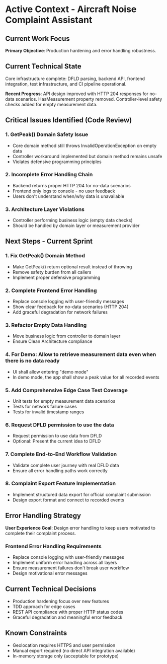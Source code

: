 # Active Context - Aircraft Noise Complaint Assistant

## Current Work Focus

**Primary Objective**: Production hardening and error handling robustness.

## Current Technical State

Core infrastructure complete: DFLD parsing, backend API, frontend integration, test infrastructure, and CI pipeline operational.

**Recent Progress**: API design improved with HTTP 204 responses for no-data scenarios. HasMeasurement property removed. Controller-level safety checks added for empty measurement data.

## Critical Issues Identified (Code Review)

### 1. GetPeak() Domain Safety Issue
- Core domain method still throws InvalidOperationException on empty data
- Controller workaround implemented but domain method remains unsafe
- Violates defensive programming principles

### 2. Incomplete Error Handling Chain
- Backend returns proper HTTP 204 for no-data scenarios
- Frontend only logs to console - no user feedback
- Users don't understand when/why data is unavailable

### 3. Architecture Layer Violations
- Controller performing business logic (empty data checks)
- Should be handled by domain layer or measurement provider

## Next Steps - Current Sprint

### 1. Fix GetPeak() Domain Method
- Make GetPeak() return optional result instead of throwing
- Remove safety burden from all callers
- Implement proper defensive programming

### 2. Complete Frontend Error Handling
- Replace console logging with user-friendly messages
- Show clear feedback for no-data scenarios (HTTP 204)
- Add graceful degradation for network failures

### 3. Refactor Empty Data Handling
- Move business logic from controller to domain layer
- Ensure Clean Architecture compliance

### 4. For Demo: Allow to retrieve measurement data even when there is no data ready
- UI shall allow entering "demo mode"
- In demo mode, the app shall show a peak value for all recorded events

### 5. Add Comprehensive Edge Case Test Coverage
- Unit tests for empty measurement data scenarios
- Tests for network failure cases
- Tests for invalid timestamp ranges

### 6. Request DFLD permission to use the data
- Request permission to use data from DFLD
- Optional: Present the current idea to DFLD

### 7. Complete End-to-End Workflow Validation
- Validate complete user journey with real DFLD data
- Ensure all error handling paths work correctly

### 8. Complaint Export Feature Implementation
- Implement structured data export for official complaint submission
- Design export format and connect to recorded events

## Error Handling Strategy

**User Experience Goal**: Design error handling to keep users motivated to complete their complaint process.

### Frontend Error Handling Requirements
- Replace console logging with user-friendly messages
- Implement uniform error handling across all layers
- Ensure measurement failures don't break user workflow
- Design motivational error messages

## Current Technical Decisions
- Production hardening focus over new features
- TDD approach for edge cases
- REST API compliance with proper HTTP status codes
- Graceful degradation and meaningful error feedback

## Known Constraints
- Geolocation requires HTTPS and user permission
- Manual export required (no direct API integration available)
- In-memory storage only (acceptable for prototype)